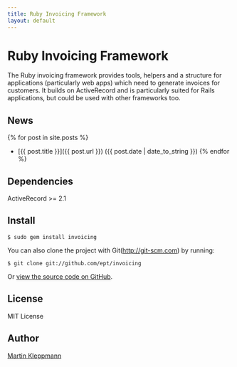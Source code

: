 ```yaml
---
title: Ruby Invoicing Framework
layout: default
---
```


Ruby Invoicing Framework
========================

The Ruby invoicing framework provides tools, helpers and a structure for
applications (particularly web apps) which need to generate invoices for
customers. It builds on ActiveRecord and is particularly suited for Rails
applications, but could be used with other frameworks too.

News
----

{% for post in site.posts %}
* [{{ post.title }}]({{ post.url }}) ({{ post.date | date_to_string }})
{% endfor %}

Dependencies
------------

ActiveRecord >= 2.1

Install
-------

    $ sudo gem install invoicing

You can also clone the project with Git(http://git-scm.com) by running:

    $ git clone git://github.com/ept/invoicing

Or [view the source code on GitHub](http://github.com/ept/invoicing).

License
-------

MIT License

Author
------

[Martin Kleppmann](http://github.com/ept)

